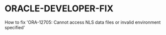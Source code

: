 # ORACLE-DEVELOPER-FIX
How to fix 'ORA-12705: Cannot access NLS data files or invalid environment specified'
